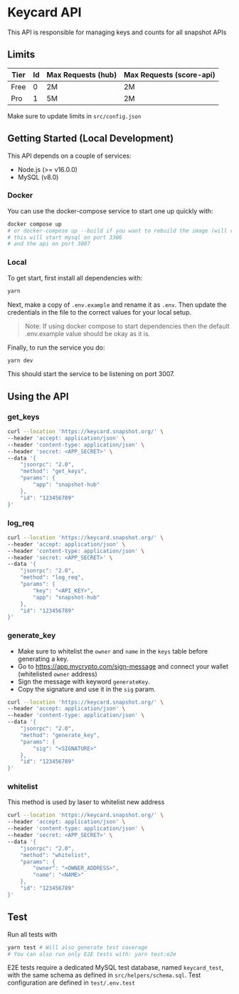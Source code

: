 # Keycard API

This API is responsible for managing keys and counts for all snapshot APIs

## Limits

| Tier | Id | Max Requests (hub) | Max Requests (score-api)
| --- | --- | --- | --- |
| Free | 0 | 2M | 2M |
| Pro | 1 | 5M | 2M |

Make sure to update limits in `src/config.json`

## Getting Started (Local Development)

This API depends on a couple of services:

- Node.js (>= v16.0.0)
- MySQL (v8.0)

### Docker

You can use the docker-compose service to start one up quickly with:

```sh
docker compose up 
# or docker-compose up --build if you want to rebuild the image (will run yarn install and sql from seed.sql)
# this will start mysql on port 3306
# and the api on port 3007
```

### Local

To get start, first install all dependencies with:

```sh
yarn
```

Next, make a copy of `.env.example` and rename it as `.env`. Then update the credentials in the file to the correct values for your
local setup.

> Note: If using docker compose to start dependencies then the default .env.example value should be okay as it is.

Finally, to run the service you do:

```sh
yarn dev
```

This should start the service to be listening on port 3007.

## Using the API

### get_keys

```sh
curl --location 'https://keycard.snapshot.org/' \
--header 'accept: application/json' \
--header 'content-type: application/json' \
--header 'secret: <APP_SECRET>' \
--data '{
    "jsonrpc": "2.0",
    "method": "get_keys",
    "params": {
        "app": "snapshot-hub"
    },
    "id": "123456789"
}'
```

### log_req

```sh
curl --location 'https://keycard.snapshot.org/' \
--header 'accept: application/json' \
--header 'content-type: application/json' \
--header 'secret: <APP_SECRET>' \
--data '{
    "jsonrpc": "2.0",
    "method": "log_req",
    "params": {
        "key": "<API_KEY>",
        "app": "snapshot-hub"
    },
    "id": "123456789"
}'
```

### generate_key

- Make sure to whitelist the `owner` and `name` in the `keys` table before generating a key.
- Go to <https://app.mycrypto.com/sign-message> and connect your wallet (whitelisted `owner` address)
- Sign the message with keyword `generateKey`.
- Copy the signature and use it in the `sig` param.

```sh
curl --location 'https://keycard.snapshot.org/' \
--header 'accept: application/json' \
--header 'content-type: application/json' \
--data '{
    "jsonrpc": "2.0",
    "method": "generate_key",
    "params": {
        "sig": "<SIGNATURE>"
    },
    "id": "123456789"
}'
```

### whitelist

This method is used by laser to whitelist new address

```sh
curl --location 'https://keycard.snapshot.org/' \
--header 'accept: application/json' \
--header 'content-type: application/json' \
--header 'secret: <APP_SECRET>' \
--data '{
    "jsonrpc": "2.0",
    "method": "whitelist",
    "params": {
        "owner": "<OWNER_ADDRESS>",
        "name": "<NAME>"
    },
    "id": "123456789"
}'
```

## Test

Run all tests with 

```bash 
yarn test # Will also generate test coverage
# You can also run only E2E tests with: yarn test:e2e
```

E2E tests require a dedicated MySQL test database, named `keycard_test`, with the same schema as defined in `src/helpers/schema.sql`.
Test configuration are defined in `test/.env.test`
